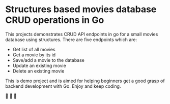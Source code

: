 # Structures based movies database CRUD operations  in Go
This projects demonstrates CRUD API endpoints in go for a small movies database using structures. There are five endpoints which are:

- Get list of all movies
- Get a movie by its id
- Save/add a movie to the database
- Update an existing movie
- Delete an existing movie

This is demo project and is aimed for helping beginners get a good grasp of backend development with Go. Enjoy and keep coding.

:full_moon_with_face: :full_moon_with_face: :full_moon_with_face:
